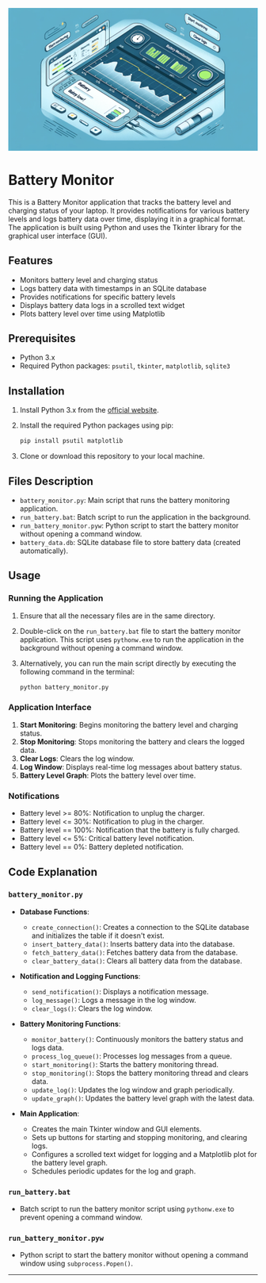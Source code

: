 ![Battery Monitor](battery_Image.png)

# Battery Monitor

This is a Battery Monitor application that tracks the battery level and charging status of your laptop. It provides notifications for various battery levels and logs battery data over time, displaying it in a graphical format. The application is built using Python and uses the Tkinter library for the graphical user interface (GUI).

## Features

- Monitors battery level and charging status
- Logs battery data with timestamps in an SQLite database
- Provides notifications for specific battery levels
- Displays battery data logs in a scrolled text widget
- Plots battery level over time using Matplotlib

## Prerequisites

- Python 3.x
- Required Python packages: `psutil`, `tkinter`, `matplotlib`, `sqlite3`

## Installation

1. Install Python 3.x from the [official website](https://www.python.org/downloads/).

2. Install the required Python packages using pip:

    ```bash
    pip install psutil matplotlib
    ```

3. Clone or download this repository to your local machine.

## Files Description

- `battery_monitor.py`: Main script that runs the battery monitoring application.
- `run_battery.bat`: Batch script to run the application in the background.
- `run_battery_monitor.pyw`: Python script to start the battery monitor without opening a command window.
- `battery_data.db`: SQLite database file to store battery data (created automatically).

## Usage

### Running the Application

1. Ensure that all the necessary files are in the same directory.
2. Double-click on the `run_battery.bat` file to start the battery monitor application. This script uses `pythonw.exe` to run the application in the background without opening a command window.
3. Alternatively, you can run the main script directly by executing the following command in the terminal:

    ```bash
    python battery_monitor.py
    ```

### Application Interface

1. **Start Monitoring**: Begins monitoring the battery level and charging status.
2. **Stop Monitoring**: Stops monitoring the battery and clears the logged data.
3. **Clear Logs**: Clears the log window.
4. **Log Window**: Displays real-time log messages about battery status.
5. **Battery Level Graph**: Plots the battery level over time.

### Notifications

- Battery level >= 80%: Notification to unplug the charger.
- Battery level <= 30%: Notification to plug in the charger.
- Battery level == 100%: Notification that the battery is fully charged.
- Battery level <= 5%: Critical battery level notification.
- Battery level == 0%: Battery depleted notification.

## Code Explanation

### `battery_monitor.py`

- **Database Functions**:
    - `create_connection()`: Creates a connection to the SQLite database and initializes the table if it doesn't exist.
    - `insert_battery_data()`: Inserts battery data into the database.
    - `fetch_battery_data()`: Fetches battery data from the database.
    - `clear_battery_data()`: Clears all battery data from the database.

- **Notification and Logging Functions**:
    - `send_notification()`: Displays a notification message.
    - `log_message()`: Logs a message in the log window.
    - `clear_logs()`: Clears the log window.

- **Battery Monitoring Functions**:
    - `monitor_battery()`: Continuously monitors the battery status and logs data.
    - `process_log_queue()`: Processes log messages from a queue.
    - `start_monitoring()`: Starts the battery monitoring thread.
    - `stop_monitoring()`: Stops the battery monitoring thread and clears data.
    - `update_log()`: Updates the log window and graph periodically.
    - `update_graph()`: Updates the battery level graph with the latest data.

- **Main Application**:
    - Creates the main Tkinter window and GUI elements.
    - Sets up buttons for starting and stopping monitoring, and clearing logs.
    - Configures a scrolled text widget for logging and a Matplotlib plot for the battery level graph.
    - Schedules periodic updates for the log and graph.

### `run_battery.bat`

- Batch script to run the battery monitor script using `pythonw.exe` to prevent opening a command window.

### `run_battery_monitor.pyw`

- Python script to start the battery monitor without opening a command window using `subprocess.Popen()`.


---

